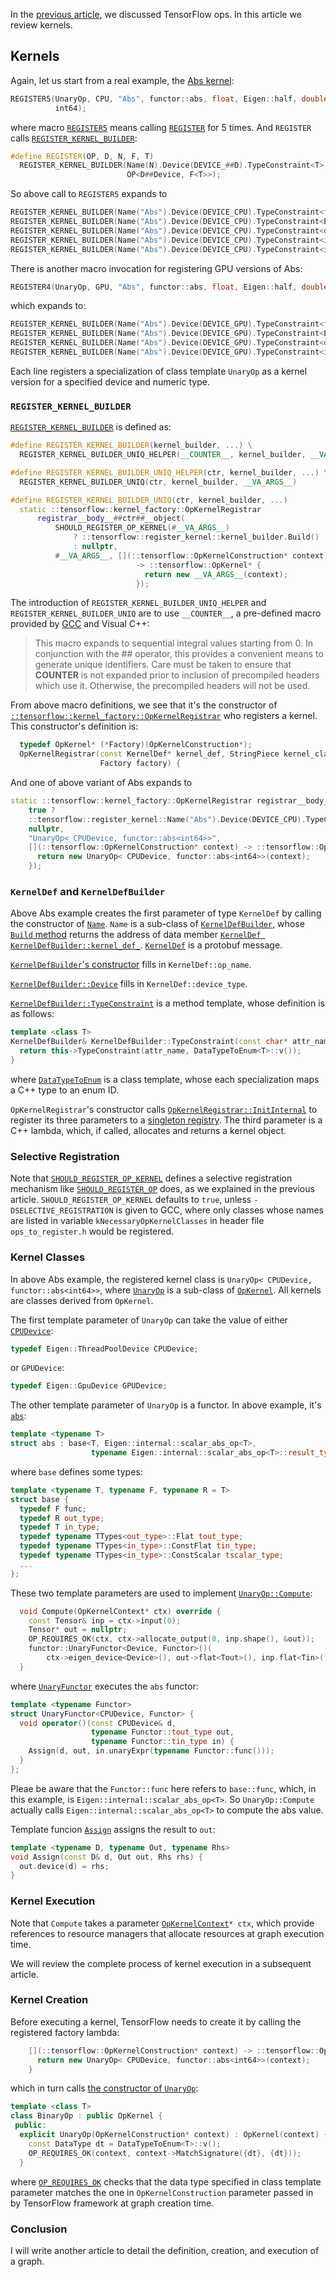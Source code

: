In the [previous article](TensorFlow-Ops), we discussed TensorFlow ops.  In this article we review kernels.

## Kernels

Again, let us start from a real example, the [Abs kernel](http://yangff.coding.me/tf-doc/codebrowser/codebrowser/tensorflow/core/kernels/cwise_op_abs.cc.html#31):

```cpp
REGISTER5(UnaryOp, CPU, "Abs", functor::abs, float, Eigen::half, double, int32,
          int64);
```

where macro [`REGISTER5`](http://yangff.coding.me/tf-doc/codebrowser/codebrowser/tensorflow/core/kernels/cwise_ops_common.h.html#440) means calling [`REGISTER`](http://yangff.coding.me/tf-doc/codebrowser/codebrowser/tensorflow/core/kernels/cwise_ops_common.h.html#_M/REGISTER) for 5 times. And `REGISTER` calls [`REGISTER_KERNEL_BUILDER`](http://yangff.coding.me/tf-doc/codebrowser/codebrowser/tensorflow/core/framework/op_kernel.h.html#_M/REGISTER_KERNEL_BUILDER):

```cpp
#define REGISTER(OP, D, N, F, T)                                             \
  REGISTER_KERNEL_BUILDER(Name(N).Device(DEVICE_##D).TypeConstraint<T>("T"), \
                          OP<D##Device, F<T>>);
```

So above call to `REGISTER5` expands to

```cpp
REGISTER_KERNEL_BUILDER(Name("Abs").Device(DEVICE_CPU).TypeConstraint<float>("float"), UnaryOp<CPUDevice, functor::abs<float>>);
REGISTER_KERNEL_BUILDER(Name("Abs").Device(DEVICE_CPU).TypeConstraint<Eigen::half>("Eigen::half"), UnaryOp<CPUDevice, functor::abs<Eigen::half>>);
REGISTER_KERNEL_BUILDER(Name("Abs").Device(DEVICE_CPU).TypeConstraint<double>("double"), UnaryOp<CPUDevice, functor::abs<double>>);
REGISTER_KERNEL_BUILDER(Name("Abs").Device(DEVICE_CPU).TypeConstraint<int32>("int32"), UnaryOp<CPUDevice, functor::abs<int32>>);
REGISTER_KERNEL_BUILDER(Name("Abs").Device(DEVICE_CPU).TypeConstraint<int64>("int64"), UnaryOp<CPUDevice, functor::abs<int64>>);
```

There is another macro invocation for registering  GPU versions of Abs:

```cpp
REGISTER4(UnaryOp, GPU, "Abs", functor::abs, float, Eigen::half, double, int64);
```

which expands to:

```cpp
REGISTER_KERNEL_BUILDER(Name("Abs").Device(DEVICE_GPU).TypeConstraint<float>("float"), UnaryOp<GPUDevice, functor::abs<float>>);
REGISTER_KERNEL_BUILDER(Name("Abs").Device(DEVICE_GPU).TypeConstraint<Eigen::half>("Eigen::half"), UnaryOp<GPUDevice, functor::abs<Eigen::half>>);
REGISTER_KERNEL_BUILDER(Name("Abs").Device(DEVICE_GPU).TypeConstraint<double>("double"), UnaryOp<GPUDevice, functor::abs<double>>);
REGISTER_KERNEL_BUILDER(Name("Abs").Device(DEVICE_GPU).TypeConstraint<int64>("int64"), UnaryOp<GPUDevice, functor::abs<int64>>);
```

Each line registers a specialization of class template `UnaryOp` as a kernel version for a specified device and numeric type.

### `REGISTER_KERNEL_BUILDER`

[`REGISTER_KERNEL_BUILDER`](http://yangff.coding.me/tf-doc/codebrowser/codebrowser/tensorflow/core/framework/op_kernel.h.html#_M/REGISTER_KERNEL_BUILDER) is defined as:

```cpp
#define REGISTER_KERNEL_BUILDER(kernel_builder, ...) \
  REGISTER_KERNEL_BUILDER_UNIQ_HELPER(__COUNTER__, kernel_builder, __VA_ARGS__)

#define REGISTER_KERNEL_BUILDER_UNIQ_HELPER(ctr, kernel_builder, ...) \
  REGISTER_KERNEL_BUILDER_UNIQ(ctr, kernel_builder, __VA_ARGS__)

#define REGISTER_KERNEL_BUILDER_UNIQ(ctr, kernel_builder, ...)          \
  static ::tensorflow::kernel_factory::OpKernelRegistrar                \
      registrar__body__##ctr##__object(                                 \
          SHOULD_REGISTER_OP_KERNEL(#__VA_ARGS__)                       \
              ? ::tensorflow::register_kernel::kernel_builder.Build()   \
              : nullptr,                                                \
          #__VA_ARGS__, [](::tensorflow::OpKernelConstruction* context) \
                            -> ::tensorflow::OpKernel* {                \
                              return new __VA_ARGS__(context);          \
                            });
```

The introduction of `REGISTER_KERNEL_BUILDER_UNIQ_HELPER` and `REGISTER_KERNEL_BUILDER_UNIQ` are to use `__COUNTER__`, a pre-defined macro provided by [GCC](https://gcc.gnu.org/onlinedocs/cpp/Common-Predefined-Macros.html) and Visual C++:

> This macro expands to sequential integral values starting from 0. In conjunction with the ## operator, this provides a convenient means to generate unique identifiers. Care must be taken to ensure that __COUNTER__ is not expanded prior to inclusion of precompiled headers which use it. Otherwise, the precompiled headers will not be used.

From above macro definitions, we see that it's the constructor of [`::tensorflow::kernel_factory::OpKernelRegistrar`](http://yangff.coding.me/tf-doc/codebrowser/codebrowser/tensorflow/core/framework/op_kernel.h.html#tensorflow::kernel_factory::OpKernelRegistrar) who registers a kernel.  This constructor's definition is:

```cpp
  typedef OpKernel* (*Factory)(OpKernelConstruction*);
  OpKernelRegistrar(const KernelDef* kernel_def, StringPiece kernel_class_name,
                    Factory factory) {
```

And one of above variant of Abs expands to 

```cpp
static ::tensorflow::kernel_factory::OpKernelRegistrar registrar__body__4__object(
    true ?
    ::tensorflow::register_kernel::Name("Abs").Device(DEVICE_CPU).TypeConstraint<int64>("T").Build() :
    nullptr,
    "UnaryOp< CPUDevice, functor::abs<int64>>",
    [](::tensorflow::OpKernelConstruction* context) -> ::tensorflow::OpKernel* {
      return new UnaryOp< CPUDevice, functor::abs<int64>>(context);
    });
```

### `KernelDef` and `KernelDefBuilder`

Above Abs example creates the first parameter of type `KernelDef` by calling the constructor of [`Name`](http://yangff.coding.me/tf-doc/codebrowser/codebrowser/tensorflow/core/framework/op_kernel.h.html#_ZN10tensorflow15register_kernel4NameC1EPKc).  `Name` is a sub-class of [`KernelDefBuilder`](http://yangff.coding.me/tf-doc/codebrowser/codebrowser/tensorflow/core/framework/kernel_def_builder.h.html#tensorflow::KernelDefBuilder), whose [`Build` method](http://yangff.coding.me/tf-doc/codebrowser/codebrowser/tensorflow/core/framework/kernel_def_builder.h.html#_ZN10tensorflow16KernelDefBuilder5BuildEv) returns the address of data member [`KernelDef KernelDefBuilder::kernel_def_`](http://yangff.coding.me/tf-doc/codebrowser/codebrowser/tensorflow/core/framework/kernel_def_builder.h.html#tensorflow::KernelDefBuilder::kernel_def_).  [`KernelDef`](http://yangff.coding.me/tf-doc/codebrowser/codebrowser/tensorflow/contrib/cmake/tensorflow/core/framework/kernel_def.pb.h.html#tensorflow::KernelDef) is a protobuf message.

[`KernelDefBuilder`'s constructor](http://yangff.coding.me/tf-doc/codebrowser/codebrowser/tensorflow/core/framework/kernel_def_builder.cc.html#_ZN10tensorflow16KernelDefBuilderC1EPKc) fills in `KernelDef::op_name`.

[`KernelDefBuilder::Device`](http://yangff.coding.me/tf-doc/codebrowser/codebrowser/tensorflow/core/framework/kernel_def_builder.cc.html#_ZN10tensorflow16KernelDefBuilder6DeviceEPKc) fills in `KernelDef::device_type`.

[`KernelDefBuilder::TypeConstraint`](http://yangff.coding.me/tf-doc/codebrowser/codebrowser/tensorflow/core/framework/kernel_def_builder.h.html#_ZN10tensorflow16KernelDefBuilder14TypeConstraintEPKc) is a method template, whose definition is as follows:

```cpp
template <class T>
KernelDefBuilder& KernelDefBuilder::TypeConstraint(const char* attr_name) {
  return this->TypeConstraint(attr_name, DataTypeToEnum<T>::v());
}
```

where [`DataTypeToEnum`](http://yangff.coding.me/tf-doc/codebrowser/codebrowser/tensorflow/core/framework/types.h.html#tensorflow::DataTypeToEnum) is a class template, whose each specialization maps a C++ type to an enum ID.

`OpKernelRegistrar`'s constructor calls [`OpKernelRegistrar::InitInternal`](http://yangff.coding.me/tf-doc/codebrowser/codebrowser/tensorflow/core/framework/op_kernel.cc.html#tensorflow::KernelRegistration) to register its three parameters to a [singleton registry](http://yangff.coding.me/tf-doc/codebrowser/codebrowser/tensorflow/core/framework/op_kernel.cc.html#tensorflow::KernelRegistration).  The third parameter is a C++ lambda, which, if called, allocates and returns a kernel object.

### Selective Registration

Note that [`SHOULD_REGISTER_OP_KERNEL`](http://yangff.coding.me/tf-doc/codebrowser/codebrowser/tensorflow/core/framework/selective_registration.h.html#40) defines a selective registration mechanism like [`SHOULD_REGISTER_OP`](http://yangff.coding.me/tf-doc/codebrowser/codebrowser/tensorflow/core/framework/selective_registration.h.html#44) does, as we explained in the previous article.  `SHOULD_REGISTER_OP_KERNEL` defaults to `true`, unless `-DSELECTIVE_REGISTRATION` is given to GCC, where only classes whose names are listed in variable `kNecessaryOpKernelClasses` in header file `ops_to_register.h` would be registered.

### Kernel Classes

In above Abs example, the registered kernel class is `UnaryOp< CPUDevice, functor::abs<int64>>`, where [`UnaryOp`](http://yangff.coding.me/tf-doc/codebrowser/codebrowser/tensorflow/core/kernels/cwise_ops_common.h.html#tensorflow::UnaryOp) is a sub-class of [`OpKernel`](http://yangff.coding.me/tf-doc/codebrowser/codebrowser/tensorflow/core/framework/op_kernel.h.html#tensorflow::OpKernel).  All kernels are classes derived from `OpKernel`.

The first template parameter of `UnaryOp` can take the value of either [`CPUDevice`](http://yangff.coding.me/tf-doc/codebrowser/codebrowser/tensorflow/core/kernels/cwise_ops_gradients.h.html#tensorflow::functor::CPUDevice):

```cpp
typedef Eigen::ThreadPoolDevice CPUDevice;
```

or `GPUDevice`:

```cpp
typedef Eigen::GpuDevice GPUDevice;
```

The other template parameter of `UnaryOp` is a functor.  In above example, it's [`abs`](http://yangff.coding.me/tf-doc/codebrowser/codebrowser/tensorflow/core/kernels/cwise_ops.h.html#tensorflow::functor::abs):

```cpp
template <typename T>
struct abs : base<T, Eigen::internal::scalar_abs_op<T>,
                  typename Eigen::internal::scalar_abs_op<T>::result_type> {};
```

where `base` defines some types:

```cpp
template <typename T, typename F, typename R = T>
struct base {
  typedef F func;
  typedef R out_type;
  typedef T in_type;
  typedef typename TTypes<out_type>::Flat tout_type;
  typedef typename TTypes<in_type>::ConstFlat tin_type;
  typedef typename TTypes<in_type>::ConstScalar tscalar_type;
  ...
};
```

These two template parameters are used to implement [`UnaryOp::Compute`](http://yangff.coding.me/tf-doc/codebrowser/codebrowser/tensorflow/core/kernels/cwise_ops_common.h.html#_ZN10tensorflow7UnaryOp7ComputeEPNS_15OpKernelContextE):

```cpp
  void Compute(OpKernelContext* ctx) override {
    const Tensor& inp = ctx->input(0);
    Tensor* out = nullptr;
    OP_REQUIRES_OK(ctx, ctx->allocate_output(0, inp.shape(), &out));
    functor::UnaryFunctor<Device, Functor>()(
        ctx->eigen_device<Device>(), out->flat<Tout>(), inp.flat<Tin>());
  }
```

where [`UnaryFunctor`](http://yangff.coding.me/tf-doc/codebrowser/codebrowser/tensorflow/core/kernels/cwise_ops_common.h.html#tensorflow::functor::UnaryFunctor) executes the `abs` functor:

```cpp
template <typename Functor>
struct UnaryFunctor<CPUDevice, Functor> {
  void operator()(const CPUDevice& d, 
                  typename Functor::tout_type out,
                  typename Functor::tin_type in) {
    Assign(d, out, in.unaryExpr(typename Functor::func()));
  }
};
```

Pleae be aware that the `Functor::func` here refers to `base::func`, which, in this example, is `Eigen::internal::scalar_abs_op<T>`.  So `UnaryOp::Compute` actually calls `Eigen::internal::scalar_abs_op<T>` to compute the abs value.

Template funcion [`Assign`](http://yangff.coding.me/tf-doc/codebrowser/codebrowser/tensorflow/core/kernels/cwise_ops_common.h.html#_ZN10tensorflow7functor6AssignERKT_T0_T1_) assigns the result to `out`:

```cpp
template <typename D, typename Out, typename Rhs>
void Assign(const D& d, Out out, Rhs rhs) {
  out.device(d) = rhs;
}
```

### Kernel Execution

Note that `Compute` takes a parameter [`OpKernelContext`](http://yangff.coding.me/tf-doc/codebrowser/codebrowser/tensorflow/core/framework/op_kernel.h.html#tensorflow::OpKernelContext)`* ctx`, which provide references to resource managers that allocate resources at graph execution time.

We will review the complete process of kernel execution in a subsequent article.

### Kernel Creation

Before executing a kernel, TensorFlow needs to create it by calling the registered factory lambda:

```cpp
    [](::tensorflow::OpKernelConstruction* context) -> ::tensorflow::OpKernel* {
      return new UnaryOp< CPUDevice, functor::abs<int64>>(context);
    }
```    

which in turn calls [the constructor of `UnaryOp`](http://yangff.coding.me/tf-doc/codebrowser/codebrowser/tensorflow/core/framework/numeric_op.h.html#_ZN10tensorflow7UnaryOpC1EPNS_20OpKernelConstructionE):

```cpp
template <class T>
class BinaryOp : public OpKernel {
 public:
  explicit UnaryOp(OpKernelConstruction* context) : OpKernel(context) {
    const DataType dt = DataTypeToEnum<T>::v();
    OP_REQUIRES_OK(context, context->MatchSignature({dt}, {dt}));
  }
```

where [`OP_REQUIRES_OK`](http://yangff.coding.me/tf-doc/codebrowser/codebrowser/tensorflow/core/framework/op_kernel.h.html#_M/OP_REQUIRES_OK) checks that the data type specified in class template parameter matches the one in `OpKernelConstruction` parameter passed in by TensorFlow framework at graph creation time.

### Conclusion

I will write another article to detail the definition, creation, and execution of a graph.

